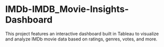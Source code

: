 # IMDb-IMDB_Movie-Insights-Dashboard
This project features an interactive dashboard built in Tableau to visualize and analyze IMDb movie data based on ratings, genres, votes, and more.
